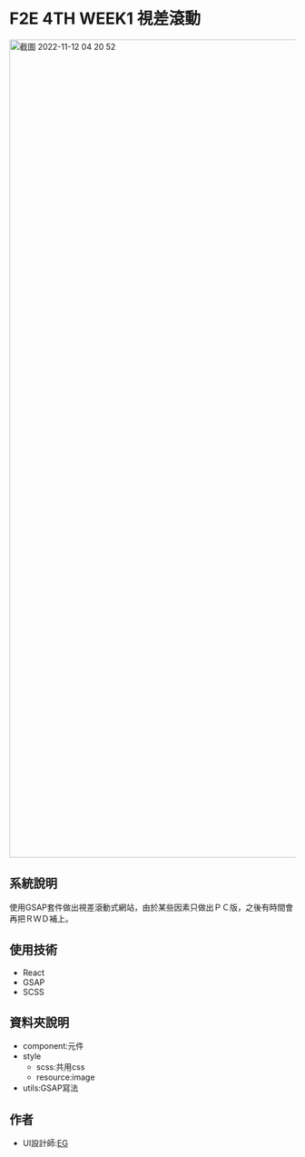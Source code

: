 # F2E 4TH WEEK1 視差滾動
<img width="1440" alt="截圖 2022-11-12 04 20 52" src="https://user-images.githubusercontent.com/100291244/201425339-96173c08-5448-445e-9886-77cc87d159e9.png">

## 系統說明
使用GSAP套件做出視差滾動式網站，由於某些因素只做出ＰＣ版，之後有時間會再把ＲＷＤ補上。

## 使用技術
- React
- GSAP
- SCSS

## 資料夾說明
- component:元件
- style
  - scss:共用css
  - resource:image
- utils:GSAP寫法

## 作者
- UI設計師:[EG](https://2022.thef2e.com/users/12061549261454740203)
